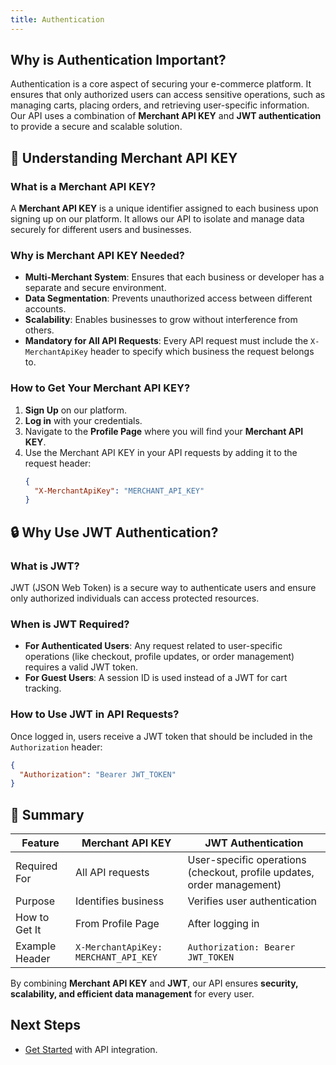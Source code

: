```yaml
---
title: Authentication
---
```


##  Why is Authentication Important?
Authentication is a core aspect of securing your e-commerce platform. It ensures that only authorized users can access sensitive operations, such as managing carts, placing orders, and retrieving user-specific information. Our API uses a combination of **Merchant API KEY** and **JWT authentication** to provide a secure and scalable solution.

## 🔑 Understanding Merchant API KEY
### What is a Merchant API KEY?
A **Merchant API KEY** is a unique identifier assigned to each business upon signing up on our platform. It allows our API to isolate and manage data securely for different users and businesses.

### Why is Merchant API KEY Needed?
- **Multi-Merchant System**: Ensures that each business or developer has a separate and secure environment.
- **Data Segmentation**: Prevents unauthorized access between different accounts.
- **Scalability**: Enables businesses to grow without interference from others.
- **Mandatory for All API Requests**: Every API request must include the `X-MerchantApiKey` header to specify which business the request belongs to.

### How to Get Your Merchant API KEY?
1. **Sign Up** on our platform.
2. **Log in** with your credentials.
3. Navigate to the **Profile Page** where you will find your **Merchant API KEY**.
4. Use the Merchant API KEY in your API requests by adding it to the request header:
   ```json
   {
     "X-MerchantApiKey": "MERCHANT_API_KEY"
   }
   ```

## 🔒 Why Use JWT Authentication?
### What is JWT?
JWT (JSON Web Token) is a secure way to authenticate users and ensure only authorized individuals can access protected resources.

### When is JWT Required?
- **For Authenticated Users**: Any request related to user-specific operations (like checkout, profile updates, or order management) requires a valid JWT token.
- **For Guest Users**: A session ID is used instead of a JWT for cart tracking.

### How to Use JWT in API Requests?
Once logged in, users receive a JWT token that should be included in the `Authorization` header:
```json
{
  "Authorization": "Bearer JWT_TOKEN"
}
```

## 🚀 Summary
| Feature        | Merchant API KEY | JWT Authentication |
|--------------|------------|---------------------|
| Required For | All API requests | User-specific operations (checkout, profile updates, order management) |
| Purpose      | Identifies business | Verifies user authentication |
| How to Get It | From Profile Page | After logging in |
| Example Header | `X-MerchantApiKey: MERCHANT_API_KEY` | `Authorization: Bearer JWT_TOKEN` |

By combining **Merchant API KEY** and **JWT**, our API ensures **security, scalability, and efficient data management** for every user. 

##  Next Steps
- [Get Started](get-started.md) with API integration.
<!-- - Explore available [API Endpoints](api-endpoints/README.md). -->
